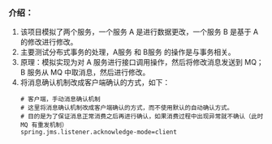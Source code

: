 ### 介绍：
1. 该项目模拟了两个服务，一个服务 A 是进行数据更改，一个服务 B 是基于 A 的修改进行修改。
2. 主要测试分布式事务的处理，A服务 和 B服务 的操作是与事务相关。
3. 原理：模拟实现为对 A 服务进行接口调用操作，然后将修改消息发送到 MQ； B 服务从 MQ 中取消息，然后进行修改。
4. 将消息确认机制改成客户端确认的方式，如下：
    ```properties
    # 客户端，手动消息确认机制
    # 这里将消息确认机制改成客户端确认的方式，而不使用默认的自动确认方式。
    # 目的是为了保证消息正常消费之后再进行确认，如果消费过程中出现异常就不确认（此时 MQ 有重发机制）
    spring.jms.listener.acknowledge-mode=client
    ```
